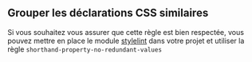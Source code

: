 ## Grouper les déclarations CSS similaires

Si vous souhaitez vous assurer que cette règle est bien respectée, vous pouvez mettre en place le module [stylelint](https://stylelint.io/) 
dans votre projet et utiliser la règle `shorthand-property-no-redundant-values`
